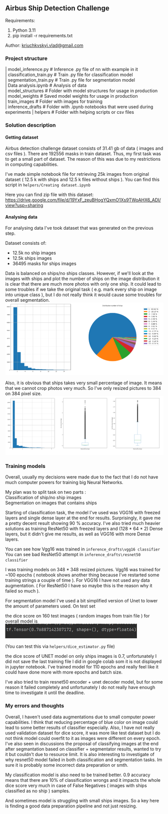 ## Airbus Ship Detection Challenge
Requirements:
1) Python 3.11
2) pip install -r requirements.txt

Author: kriuchkvskyi.vlad@gmail.com

### Project structure

| model_inference.py # Inference .py file of nn with example in it\
| classification_train.py # Train .py file for classification model\
| segmentation_train.py # Train .py file for segmentation model\
| Data analysis.ipynb # Analysis of data\
| model_structures # Folder with model structures for usage in production\
| model_weights # Saved model weights for usage in production\
| train_images # Folder with images for training\
| inference_drafts # Folder with .ipynb notebooks that were used during experiments
| helpers # Folder with helping scripts or csv files

### Solution description

#### Getting dataset
Airbus detection challenge dataset consists of 31.41 gb of data ( images and csv files ).
There are 192556 masks in train dataset. Thus, my first task was to get a small part of dataset.
The reason of this was due to my restrictions in computing capabilities.

I've made simple notebook file for retrieving 25k images from original dataset ( 12.5 k with ships and 12.5 k files 
without ships ). You can find this script in `helpers/Creating dataset.ipynb`

Here you can find zip file with this dataset: https://drive.google.com/file/d/19YxF_zeuBHogYQxmO1Xs9TWoAHX6_ADI/view?usp=sharing

#### Analysing data

For analysing data I've took dataset that was generated on the previous step. 

Dataset consists of:
- 12.5k no ship images
- 12.5k ships images
- 36495 masks for ships images

Data is balanced on ships/no ships classes. However, if we'll look at the images with ships and plot the number 
of ships on the image distribution it is clear that there are much more photos with only one ship.
It could lead to some troubles if we take the original task ( e.g. mark every ship on image into unique class ), but I 
do not really think it would cause some troubles for overall segmentation. 
![img.png](imgs/img.png)

Also, it is obvious that ships takes very small percentage of image. It means that we cannot crop photos very much. So I've
only resized pictures to 384 on 384 pixel size.
![img.png](imgs/img2.png)


### Training models
Overall, usually my decisions were made due to the fact that I do not have much computer powers for training big Neural Networks.

My plan was to split task on two parts :\
Classification of ship/no ship images\
Segmentation on images that contains ships

Starting of classification task, the model I've used was VGG16 with freezed layers and single dense layer at the end for results.
Surprisingly, it gave me a pretty decent result showing 90 % accuracy. I've also tried much heavier solutions as training 
ResNet50 with freezed layers and (128 * 64 * 2) Dense layers, but it didn't give me results, as well as VGG16 with more Dense layers. 

You can see how Vgg16 was trained in `inference_drafts\vgg16 classifier`\
You can see bad ResNet50 attempt in `inference_drafts\resnet50 classifier`

I was training models on 348 * 348 resized pictures. Vgg16 was trained for ~100 epochs ( notebook shows another thing 
because I've restarted some training strings a couple of time ). For VGG16 I have not used any data augmentation. ( For 
ResNet50 I have so maybe this is the reason why it failed so much ).

For segmentation model I've used a bit simplified version of Unet to lower the amount of parameters used. On test 
set 

the dice score on 160 test images ( random images from train file ) for overall model is
![img.png](img.png)


(You can test this via `helpers/dice_estimator.py` file)

the dice score of UNET model on only ships images is 0.7, unfortunately I did not save the last training file I did in 
google colab som it is not displayed in jupyter notebook. I've trained model for 110 epochs and really feel like it could 
have done more with more epochs and batch size.



I've also tried to train resnet50 encoder + unet decoder model, but for some reason it failed completely
and unfortunately I do not really have enough time to investigate it until the deadline.




### My errors and thoughts

Overall, I haven't used data augmentations due to small computer power capabilities. I think that reducing percentage
of blue color on image could lead to some better results of classifier especially. Also, I have not really
used validation dataset for dice score, it was more like test dataset but I do not think model could overfit to it as images
were different on every epoch. I've also seen in discussions the proposal of classifying images at the end after segmantation
based on classifier + segmentator results, wanted to try it but couldn't due to resource limit. It is also interesting to investigate of why resnet50 model failed
in both classification and segmentation tasks. Im sure it is probably some incorrect data preparation or smth.

My classification model is also need to be trained better. 0.9 accuracy means that there are 10% of classification wrongs and it impacts the whole dice score very much in case of False Negatives ( images with ships classified as no ship ) samples. 

And sometimes model is struggling with small ships images. So a key here is finding a good data preparation pipeline and not just resizing.




